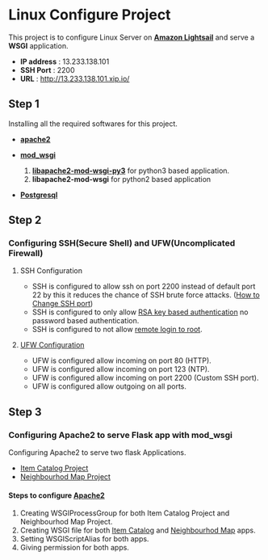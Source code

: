 # Linux Configure Project

This project is to configure Linux Server on [**Amazon Lightsail**](https://aws.amazon.com/lightsail/) and serve a **WSGI** application.

* **IP address** : 13.233.138.101
* **SSH Port** : 2200
* **URL** : http://13.233.138.101.xip.io/


## Step 1

Installing all the required softwares for this project.

* [**apache2**](https://tutorials.ubuntu.com/tutorial/install-and-configure-apache#0) 
* [**mod_wsgi**](http://flask.pocoo.org/docs/1.0/deploying/mod_wsgi/) 

    1. [**libapache2-mod-wsgi-py3**](https://stackoverflow.com/questions/19344252/how-to-install-configure-mod-wsgi-for-py3) for python3 based application.
    2. **libapache2-mod-wsgi** for python2 based application

* [**Postgresql**](https://www.digitalocean.com/community/tutorials/how-to-install-and-use-postgresql-on-ubuntu-16-04)

## Step 2
### Configuring **SSH**(Secure Shell) and **UFW**(Uncomplicated Firewall)
1. SSH Configuration

   * SSH is configured to allow ssh on port 2200 instead of default port 22 by this it reduces the chance of SSH brute force attacks. ([How to Change SSH port](https://in.godaddy.com/help/changing-the-ssh-port-for-your-linux-server-7306))
   * SSH is configured to only allow [RSA key based authentication](https://askubuntu.com/questions/346857/how-do-i-force-ssh-to-only-allow-users-with-a-key-to-log-in) no password based authentication.
   * SSH is configured to not allow [remote login to root](https://serverfault.com/questions/178080/how-do-i-disable-root-login-in-ubuntu).
2. [UFW Configuration](https://www.digitalocean.com/community/tutorials/how-to-setup-a-firewall-with-ufw-on-an-ubuntu-and-debian-cloud-server)

    * UFW is configured allow incoming on port 80 (HTTP).
    * UFW is configured allow incoming on port 123 (NTP).
    * UFW is configured allow incoming on port 2200 (Custom SSH port).
    * UFW is configured allow outgoing on all ports.

## Step 3
### Configuring Apache2 to serve Flask app with mod_wsgi
Configuring Apache2 to serve two flask Applications.

   * [Item Catalog Project](https://github.com/aditsrivastava4/Item_Catalog)
   * [Neighbourhod Map Project](https://github.com/aditsrivastava4/neighbourhood-map)

#### Steps to configure [Apache2](apache2.conf)
1. Creating WSGIProcessGroup for both Item Catalog Project and Neighbourhod Map Project.
2. Creating WSGI file for both [Item Catalog](Item_Catalog/myapp.wsgi) and [Neighbourhod Map](neighbourhood-map/myapp2.wsgi) apps.
3. Setting WSGIScriptAlias for both apps.
4. Giving <Directory> permission for both apps.
